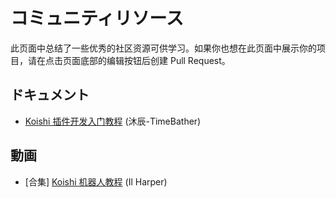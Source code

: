 # コミュニティリソース

此页面中总结了一些优秀的社区资源可供学习。如果你也想在此页面中展示你的项目，请在点击页面底部的编辑按钮后创建 Pull Request。

## ドキュメント

- [Koishi 插件开发入门教程](https://mp.weixin.qq.com/mp/appmsgalbum?action=getalbum\&album_id=2700565655187865601) (沐辰-TimeBather)

## 動画

- \[合集] [Koishi 机器人教程](https://space.bilibili.com/23224916/channel/collectiondetail?sid=1049866) (Il Harper)
